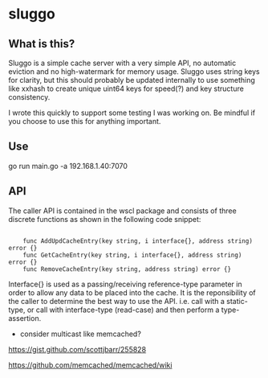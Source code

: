 # sluggo

## What is this?
Sluggo is a simple cache server with a very simple API, no automatic eviction and no high-watermark for memory usage.  Sluggo uses string keys for clarity, but this should probably be updated internally to use something like xxhash to create unique uint64 keys for speed(?) and key structure consistency.

I wrote this quickly to support some testing I was working on.  Be mindful if you choose to use this for anything important.

## Use
go run main.go -a 192.168.1.40:7070

## API
The caller API is contained in the wscl package and consists of three discrete functions as shown in the following code snippet:
```golang

    func AddUpdCacheEntry(key string, i interface{}, address string) error {}
    func GetCacheEntry(key string, i interface{}, address string) error {}
    func RemoveCacheEntry(key string, address string) error {}

```

Interface{} is used as a passing/receiving reference-type parameter in order to allow any data to be placed into the cache.  It is the reponsibility of the caller to determine the best way to use the API. i.e. call with a static-type, or call with interface-type (read-case) and then perform a type-assertion.

- consider multicast like memcached?

https://gist.github.com/scottjbarr/255828

https://github.com/memcached/memcached/wiki


